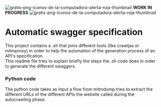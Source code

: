 ![gratis-png-iconos-de-la-computadora-alerta-roja-thumbnail](https://github.com/LauraCanaia/tirocinio_API/assets/45235539/88da133d-57a8-4dce-924b-5482f91d8c99) __WORK IN PROGRESS__ ![gratis-png-iconos-de-la-computadora-alerta-roja-thumbnail](https://github.com/LauraCanaia/tirocinio_API/assets/45235539/88da133d-57a8-4dce-924b-5482f91d8c99)

# Automatic swagger specification #
This project contains a .sh that joins different tools (like crawljax or mitmproxy) in order to help the automation of the 
generation process of an API's specification. \
This readme file tries to explain briefly the steps the .sh code does in order to generate the different swaggers.

### Python code ###
The python code takes as input a flow from mitmdump tries to extract the different URLs of the different APIs
the website called during the autocrawling phase.

